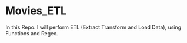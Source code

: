 # Movies_ETL
In this Repo. I will perform ETL (Extract Transform and Load Data), using Functions and Regex.  
